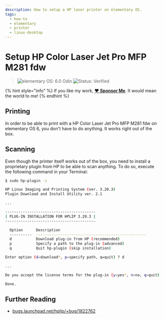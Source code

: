 ```yaml
---
description: How to setup a HP laser printer on elementary OS.
tags:
  - how-to
  - elementary
  - printer
  - linux-desktop
---
```


# Setup HP Color Laser Jet Pro MFP M281 fdw

> ![elementary OS: 6.0 Odin](https://img.shields.io/badge/elementary%C2%A0OS-6.0%20Odin-007aff)
> ![Status: Verified](https://img.shields.io/badge/status-verified-58c633)

{% hint style="info" %}
If you like my work, [**❤️ Sponsor Me**](https://github.com/sponsors/marbetschar). It would mean the world to me!
{% endhint %}

## Printing

In order to be able to print with a HP Color Laser Jet Pro MFP M281 fdw on elementary OS 6, you don't have to do anything. It works right out of the box.

## Scanning

Even though the printer itself works out of the box, you need to install a proprietary plugin from HP to be able to scan anything. To do so, execute the following command in your Terminal:

```bash
$ sudo hp-plugin -i

HP Linux Imaging and Printing System (ver. 3.20.3)
Plugin Download and Install Utility ver. 2.1

...

-----------------------------------------
| PLUG-IN INSTALLATION FOR HPLIP 3.20.3 |
-----------------------------------------

  Option      Description                                       
  ----------  --------------------------------------------------
  d           Download plug-in from HP (recommended)            
  p           Specify a path to the plug-in (advanced)          
  q           Quit hp-plugin (skip installation)                

Enter option (d=download*, p=specify path, q=quit) ? d

...

Do you accept the license terms for the plug-in (y=yes*, n=no, q=quit) ? y

Done.
```

## Further Reading

* [bugs.launchpad.net/hplip/+bug/1822762](https://bugs.launchpad.net/hplip/+bug/1822762#yui_3_10_3_1_1626764399201_586)

